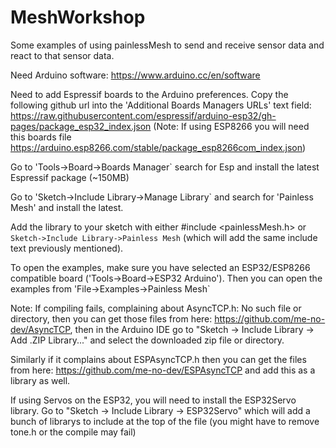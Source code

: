 # MeshWorkshop

Some examples of using painlessMesh to send and receive sensor data and react to that sensor data.

Need Arduino software: https://www.arduino.cc/en/software 

Need to add Espressif boards to the Arduino preferences. Copy the following github url into the 'Additional Boards Managers URLs' text field: https://raw.githubusercontent.com/espressif/arduino-esp32/gh-pages/package_esp32_index.json (Note: If using ESP8266 you will need this boards file https://arduino.esp8266.com/stable/package_esp8266com_index.json) 

Go to 'Tools->Board->Boards Manager` search for Esp and install the latest Espressif package (~150MB) 

Go to 'Sketch->Include Library->Manage Library` and search for 'Painless Mesh' and install the latest. 

Add the library to your sketch with either #include <painlessMesh.h> or `Sketch->Include Library->Painless Mesh` (which will add the same include text previously mentioned). 

 

To open the examples, make sure you have selected an ESP32/ESP8266 compatible board ('Tools->Board->ESP32 Arduino'). Then you can open the examples from 'File->Examples->Painless Mesh` 

 

Note: If compiling fails, complaining about AsyncTCP.h: No such file or directory, then you can get those files from here: https://github.com/me-no-dev/AsyncTCP, then in the Arduino IDE go to "Sketch -> Include Library -> Add .ZIP Library..." and select the downloaded zip file or directory.

 

Similarly if it complains about ESPAsyncTCP.h then you can get the files from here: https://github.com/me-no-dev/ESPAsyncTCP and add this as a library as well.

If using Servos on the ESP32, you will need to install the ESP32Servo library. Go to "Sketch -> Include Library -> ESP32Servo" which will add a bunch of librarys to include at the top of the file (you might have to remove tone.h or the compile may fail)
